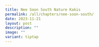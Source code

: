 ```yaml
---
title: Nee Soon South Nature Kakis
permalink: /all/chapters/nee-soon-south/
date: 2023-11-21
layout: post
description: ""
image: ""
variant: tiptap
---
```

